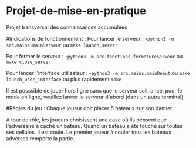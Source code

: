 # Projet-de-mise-en-pratique
Projet transversal des connaissances accumulées

#Indications de fonctionnement :
Pour lancer le serveur : 
	-```python3 -m src.mains.mainServeur``` ou ```make launch_server```

Pour fermer le serveur :
	-```python3 -m src.fonctions.fermetureServeur``` ou ```make close_server```

Pour lancer l'interface utilisateur :
	-```python3 -m src.mains.mainDebut``` ou ```make launch_user_interface``` ou plus rapidement ```make```

Il est posssible de jouer hors ligne sans que le serveur soit lancé, pour le mode en ligne, veuillez lancer le serveur d'abord (dans un autre terminal)

#Règles du jeu :
Chaque joueur doit placer 5 bateaux sur son damier.

A tour de rôle, les joueurs choisissent une case où ils pensent que l'adversaire a caché un bateau. Quand un bateau a été touché sur toutes ses cellules, il est coulé. 
Le premier joueur à couler tous les bateaux adverses remporte la partie.
